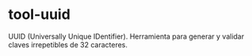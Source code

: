 # tool-uuid
UUID (Universally Unique IDentifier). Herramienta para generar y validar claves irrepetibles de 32 caracteres.
